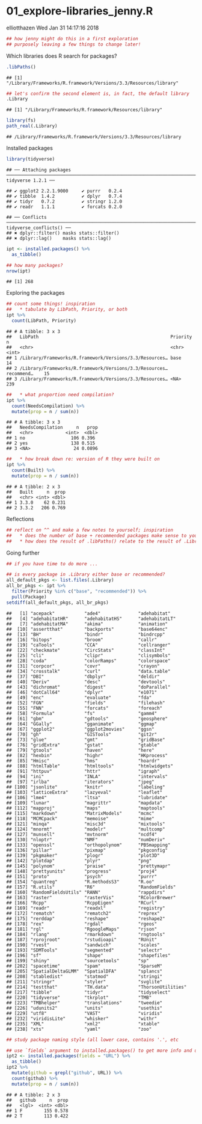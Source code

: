 01\_explore-libraries\_jenny.R
================
elliotthazen
Wed Jan 31 14:17:16 2018

``` r
## how jenny might do this in a first exploration
## purposely leaving a few things to change later!
```

Which libraries does R search for packages?

``` r
.libPaths()
```

    ## [1] "/Library/Frameworks/R.framework/Versions/3.3/Resources/library"

``` r
## let's confirm the second element is, in fact, the default library
.Library
```

    ## [1] "/Library/Frameworks/R.framework/Resources/library"

``` r
library(fs)
path_real(.Library)
```

    ## /Library/Frameworks/R.framework/Versions/3.3/Resources/library

Installed packages

``` r
library(tidyverse)
```

    ## ── Attaching packages ──────────────────────────────────────────────────────────────────────────────────────────────────── tidyverse 1.2.1 ──

    ## ✔ ggplot2 2.2.1.9000     ✔ purrr   0.2.4     
    ## ✔ tibble  1.4.2          ✔ dplyr   0.7.4     
    ## ✔ tidyr   0.7.2          ✔ stringr 1.2.0     
    ## ✔ readr   1.1.1          ✔ forcats 0.2.0

    ## ── Conflicts ─────────────────────────────────────────────────────────────────────────────────────────────────────── tidyverse_conflicts() ──
    ## ✖ dplyr::filter() masks stats::filter()
    ## ✖ dplyr::lag()    masks stats::lag()

``` r
ipt <- installed.packages() %>%
  as_tibble()

## how many packages?
nrow(ipt)
```

    ## [1] 268

Exploring the packages

``` r
## count some things! inspiration
##   * tabulate by LibPath, Priority, or both
ipt %>%
  count(LibPath, Priority)
```

    ## # A tibble: 3 x 3
    ##   LibPath                                                 Priority       n
    ##   <chr>                                                   <chr>      <int>
    ## 1 /Library/Frameworks/R.framework/Versions/3.3/Resources… base          14
    ## 2 /Library/Frameworks/R.framework/Versions/3.3/Resources… recommend…    15
    ## 3 /Library/Frameworks/R.framework/Versions/3.3/Resources… <NA>         239

``` r
##   * what proportion need compilation?
ipt %>%
  count(NeedsCompilation) %>%
  mutate(prop = n / sum(n))
```

    ## # A tibble: 3 x 3
    ##   NeedsCompilation     n   prop
    ##   <chr>            <int>  <dbl>
    ## 1 no                 106 0.396 
    ## 2 yes                138 0.515 
    ## 3 <NA>                24 0.0896

``` r
##   * how break down re: version of R they were built on
ipt %>%
  count(Built) %>%
  mutate(prop = n / sum(n))
```

    ## # A tibble: 2 x 3
    ##   Built     n  prop
    ##   <chr> <int> <dbl>
    ## 1 3.3.0    62 0.231
    ## 2 3.3.2   206 0.769

Reflections

``` r
## reflect on ^^ and make a few notes to yourself; inspiration
##   * does the number of base + recommended packages make sense to you?
##   * how does the result of .libPaths() relate to the result of .Library?
```

Going further

``` r
## if you have time to do more ...

## is every package in .Library either base or recommended?
all_default_pkgs <- list.files(.Library)
all_br_pkgs <- ipt %>%
  filter(Priority %in% c("base", "recommended")) %>%
  pull(Package)
setdiff(all_default_pkgs, all_br_pkgs)
```

    ##   [1] "acepack"           "ade4"              "adehabitat"       
    ##   [4] "adehabitatHR"      "adehabitatHS"      "adehabitatLT"     
    ##   [7] "adehabitatMA"      "akima"             "animation"        
    ##  [10] "assertthat"        "backports"         "base64enc"        
    ##  [13] "BH"                "bindr"             "bindrcpp"         
    ##  [16] "bitops"            "broom"             "callr"            
    ##  [19] "caTools"           "CCA"               "cellranger"       
    ##  [22] "checkmate"         "CircStats"         "classInt"         
    ##  [25] "cli"               "clipr"             "clisymbols"       
    ##  [28] "coda"              "colorRamps"        "colorspace"       
    ##  [31] "corpcor"           "covr"              "crayon"           
    ##  [34] "crosstalk"         "curl"              "data.table"       
    ##  [37] "DBI"               "dbplyr"            "deldir"           
    ##  [40] "Deriv"             "desc"              "devtools"         
    ##  [43] "dichromat"         "digest"            "doParallel"       
    ##  [46] "dotCall64"         "dplyr"             "e1071"            
    ##  [49] "enc"               "evaluate"          "fda"              
    ##  [52] "FGN"               "fields"            "filehash"         
    ##  [55] "FNN"               "forcats"           "foreach"          
    ##  [58] "Formula"           "fs"                "gamm4"            
    ##  [61] "gbm"               "gdtools"           "geosphere"        
    ##  [64] "GGally"            "gganimate"         "ggmap"            
    ##  [67] "ggplot2"           "ggplot2movies"     "ggsn"             
    ##  [70] "gh"                "GISTools"          "git2r"            
    ##  [73] "glue"              "gmt"               "gridBase"         
    ##  [76] "gridExtra"         "gstat"             "gtable"           
    ##  [79] "gtools"            "haven"             "here"             
    ##  [82] "hexbin"            "highr"             "HKprocess"        
    ##  [85] "Hmisc"             "hms"               "hoardr"           
    ##  [88] "htmlTable"         "htmltools"         "htmlwidgets"      
    ##  [91] "httpuv"            "httr"              "igraph"           
    ##  [94] "ini"               "INLA"              "intervals"        
    ##  [97] "irlba"             "iterators"         "jpeg"             
    ## [100] "jsonlite"          "knitr"             "labeling"         
    ## [103] "latticeExtra"      "lazyeval"          "leaflet"          
    ## [106] "lme4"              "ltsa"              "lubridate"        
    ## [109] "lunar"             "magrittr"          "mapdata"          
    ## [112] "mapproj"           "maps"              "maptools"         
    ## [115] "markdown"          "MatrixModels"      "mcmc"             
    ## [118] "MCMCpack"          "memoise"           "mime"             
    ## [121] "minqa"             "misc3d"            "mixtools"         
    ## [124] "mnormt"            "modelr"            "multcomp"         
    ## [127] "munsell"           "mvtnorm"           "ncdf4"            
    ## [130] "nloptr"            "NMF"               "numDeriv"         
    ## [133] "openssl"           "orthopolynom"      "PBSmapping"       
    ## [136] "pillar"            "pixmap"            "pkgconfig"        
    ## [139] "pkgmaker"          "plogr"             "plot3D"           
    ## [142] "plotdap"           "plyr"              "png"              
    ## [145] "polynom"           "praise"            "prettymapr"       
    ## [148] "prettyunits"       "progress"          "proj4"            
    ## [151] "proto"             "psych"             "purrr"            
    ## [154] "quantreg"          "R.methodsS3"       "R.oo"             
    ## [157] "R.utils"           "R6"                "RandomFields"     
    ## [160] "RandomFieldsUtils" "RANN"              "rappdirs"         
    ## [163] "raster"            "rasterVis"         "RColorBrewer"     
    ## [166] "Rcpp"              "RcppEigen"         "RCurl"            
    ## [169] "readr"             "readxl"            "registry"         
    ## [172] "rematch"           "rematch2"          "reprex"           
    ## [175] "rerddap"           "reshape"           "reshape2"         
    ## [178] "rex"               "rgdal"             "rgeos"            
    ## [181] "rgl"               "RgoogleMaps"       "rjson"            
    ## [184] "rlang"             "rmarkdown"         "rngtools"         
    ## [187] "rprojroot"         "rstudioapi"        "RUnit"            
    ## [190] "rvest"             "sandwich"          "scales"           
    ## [193] "SDMTools"          "segmented"         "selectr"          
    ## [196] "sf"                "shape"             "shapefiles"       
    ## [199] "shiny"             "sourcetools"       "sp"               
    ## [202] "spacetime"         "spam"              "SparseM"          
    ## [205] "SpatialDeltaGLMM"  "SpatialDFA"        "splancs"          
    ## [208] "stabledist"        "statmod"           "stringi"          
    ## [211] "stringr"           "styler"            "svglite"          
    ## [214] "testthat"          "TH.data"           "ThorsonUtilities" 
    ## [217] "tibble"            "tidyr"             "tidyselect"       
    ## [220] "tidyverse"         "tkrplot"           "TMB"              
    ## [223] "TMBhelper"         "translations"      "tweedie"          
    ## [226] "udunits2"          "units"             "usethis"          
    ## [229] "utf8"              "VAST"              "viridis"          
    ## [232] "viridisLite"       "whisker"           "withr"            
    ## [235] "XML"               "xml2"              "xtable"           
    ## [238] "xts"               "yaml"              "zoo"

``` r
## study package naming style (all lower case, contains '.', etc

## use `fields` argument to installed.packages() to get more info and use it!
ipt2 <- installed.packages(fields = "URL") %>%
  as_tibble()
ipt2 %>%
  mutate(github = grepl("github", URL)) %>%
  count(github) %>%
  mutate(prop = n / sum(n))
```

    ## # A tibble: 2 x 3
    ##   github     n  prop
    ##   <lgl>  <int> <dbl>
    ## 1 F        155 0.578
    ## 2 T        113 0.422
